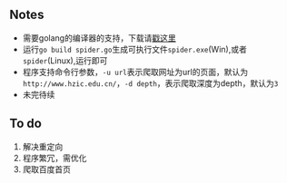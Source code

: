 ## Notes

- 需要golang的编译器的支持，下载请[戳这里](http://golangtc.com/download)
- 运行`go build spider.go`生成可执行文件`spider.exe`(Win),或者`spider`(Linux),运行即可
- 程序支持命令行参数，`-u url`表示爬取网址为url的页面，默认为`http://www.hzic.edu.cn/`，`-d depth`，表示爬取深度为depth，默认为`3`
- 未完待续



## To do

1. 解决重定向
2. 程序繁冗，需优化
3. 爬取百度首页